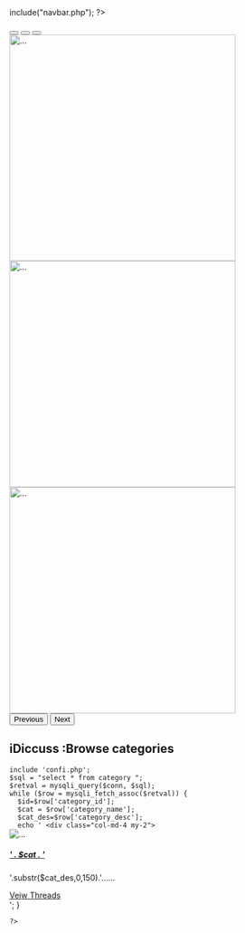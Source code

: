 <?php

?>
<!doctype html>
<html lang="en">

<head>
  <!-- Required meta tags -->
  <meta charset="utf-8">
  <meta name="viewport" content="width=device-width, initial-scale=1">

  <!-- Bootstrap CSS -->
  <link href="https://cdn.jsdelivr.net/npm/bootstrap@5.0.0-beta3/dist/css/bootstrap.min.css" rel="stylesheet" integrity="sha384-eOJMYsd53ii+scO/bJGFsiCZc+5NDVN2yr8+0RDqr0Ql0h+rP48ckxlpbzKgwra6" crossorigin="anonymous">

  <title>iDiccuss</title>
</head>

<body>
  <?php

  include("navbar.php");
  ?>
  <div id="carouselExampleIndicators" class="carousel slide" data-bs-ride="carousel">
    <div class="carousel-indicators">
      <button type="button" data-bs-target="#carouselExampleIndicators" data-bs-slide-to="0" class="active" aria-current="true" aria-label="Slide 1"></button>
      <button type="button" data-bs-target="#carouselExampleIndicators" data-bs-slide-to="1" aria-label="Slide 2"></button>
      <button type="button" data-bs-target="#carouselExampleIndicators" data-bs-slide-to="2" aria-label="Slide 3"></button>
    </div>
    <div class="carousel-inner">
      <div class="carousel-item active">
        <img src="img/image1.jpg" height="400px" width="400px" class="d-block w-100" alt="...">
      </div>
      <div class="carousel-item">
        <img src="img/image2.jpg" height="400px" width="400px" class="d-block w-100" alt="...">
      </div>
      <div class="carousel-item">
        <img src="img/image3.jpg" height="400px" width="400px" class="d-block w-100" alt="...">
      </div>
    </div>
    <button class="carousel-control-prev" type="button" data-bs-target="#carouselExampleIndicators" data-bs-slide="prev">
      <span class="carousel-control-prev-icon" aria-hidden="true"></span>
      <span class="visually-hidden">Previous</span>
    </button>
    <button class="carousel-control-next" type="button" data-bs-target="#carouselExampleIndicators" data-bs-slide="next">
      <span class="carousel-control-next-icon" aria-hidden="true"></span>
      <span class="visually-hidden">Next</span>
    </button>
  </div>
  <div class="container">
  <h2 class="text-center">iDiccuss :Browse categories</h2>
  </div>
  <div class="row">
    <?php

    include 'confi.php';
    $sql = "select * from category ";
    $retval = mysqli_query($conn, $sql);
    while ($row = mysqli_fetch_assoc($retval)) {
      $id=$row['category_id'];
      $cat = $row['category_name'];
      $cat_des=$row['category_desc'];
      echo ' <div class="col-md-4 my-2">
  <div class="card" style="width: 18rem;">
    <img src="https://source.unsplash.com/500x400/?' . $cat . ',php" class="card-img-top" alt="...">
    <div class="card-body">
      <h5 class="card-title"><a href="threadlist.php?catid='.$id.'" class="text-dark">' . $cat . '</a></h5>
      <p class="card-text">'.substr($cat_des,0,150).'......</p>
      <a href="threadlist.php?catid='.$id.'" class="btn btn-success">Veiw Threads</a>
    </div>
  </div>
</div>';
    }

    ?>
  </div>

  <!-- Optional JavaScript; choose one of the two! -->

  <!-- Option 1: Bootstrap Bundle with Popper -->
  <script src="https://cdn.jsdelivr.net/npm/bootstrap@5.0.0-beta3/dist/js/bootstrap.bundle.min.js" integrity="sha384-JEW9xMcG8R+pH31jmWH6WWP0WintQrMb4s7ZOdauHnUtxwoG2vI5DkLtS3qm9Ekf" crossorigin="anonymous"></script>

  <!-- Option 2: Separate Popper and Bootstrap JS -->
  <!--
    <script src="https://cdn.jsdelivr.net/npm/@popperjs/core@2.9.1/dist/umd/popper.min.js" integrity="sha384-SR1sx49pcuLnqZUnnPwx6FCym0wLsk5JZuNx2bPPENzswTNFaQU1RDvt3wT4gWFG" crossorigin="anonymous"></script>
    <script src="https://cdn.jsdelivr.net/npm/bootstrap@5.0.0-beta3/dist/js/bootstrap.min.js" integrity="sha384-j0CNLUeiqtyaRmlzUHCPZ+Gy5fQu0dQ6eZ/xAww941Ai1SxSY+0EQqNXNE6DZiVc" crossorigin="anonymous"></script>
    -->
  <?php

  include("footer.php");
  ?>
</body>

</html>
